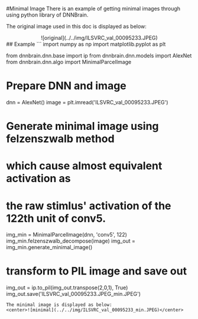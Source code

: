 #Minimal Image
There is an example of getting minimal images through using python library of DNNBrain.

The original image used in this doc is displayed as below:
<center>![original](../../img/ILSVRC_val_00095233.JPEG)</center>
## Example 
```
import numpy as np
import matplotlib.pyplot as plt

from dnnbrain.dnn.base import ip
from dnnbrain.dnn.models import AlexNet
from dnnbrain.dnn.algo import MinimalParcelImage

# Prepare DNN and image
dnn = AlexNet()
image = plt.imread('ILSVRC_val_00095233.JPEG')

# Generate minimal image using felzenszwalb method
# which cause almost equivalent activation as  
# the raw stimlus' activation of the 122th unit of conv5.
img_min = MinimalParcelImage(dnn, 'conv5', 122)
img_min.felzenszwalb_decompose(image) 
img_out = img_min.generate_minimal_image()

# transform to PIL image and save out
img_out = ip.to_pil(img_out.transpose(2,0,1), True)
img_out.save('ILSVRC_val_00095233.JPEG_min.JPEG')
```
The minimal image is displayed as below:
<center>![minimal](../../img/ILSVRC_val_00095233_min.JPEG)</center>
